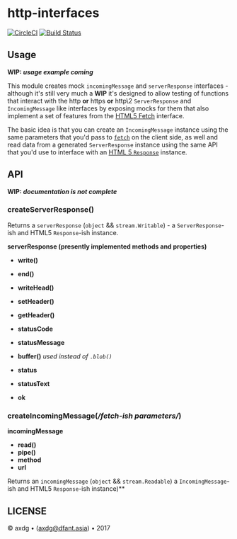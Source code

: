 # http-interfaces

[![CircleCI](https://circleci.com/gh/axdg/http-interfaces.svg?style=shield)](https://circleci.com/gh/axdg/http-interfaces) [![Build Status](https://semaphoreci.com/api/v1/axdg/http-interfaces/branches/master/shields_badge.svg)](https://semaphoreci.com/axdg/http-interfaces)

## Usage

**WIP: *usage example coming***

This module creates mock `incomingMessage` and `serverResponse` interfaces - although it's still very much a **WIP** it's designed to allow testing of functions that interact with  the http **or** https **or** http\2 `ServerResponse` and `IncomingMessage` like interfaces by exposing mocks for them that also implement a set of features from the [HTML5 Fetch](https://developer.mozilla.org/en-US/docs/Web/API/Fetch_API) interface.

The basic idea is that you can create an `IncomingMessage` instance using the same parameters that you'd pass to [`fetch`](https://developer.mozilla.org/en-US/docs/Web/API/GlobalFetch) on the client side, as well and read data from a generated `ServerResponse` instance using the same API that you'd use to interface with an [HTML 5 `Response`](https://developer.mozilla.org/en-US/docs/Web/API/Response) instance.

## API

**WIP: *documentation is not complete***

### createServerResponse()

Returns a `serverResponse` (`object` && `stream.Writable`) - a `ServerResponse`-ish and HTML5 `Response`-ish instance.

**serverResponse (presently implemented methods and properties)**

- **write()**
- **end()**
- **writeHead()**
- **setHeader()**
- **getHeader()**
- **statusCode**
- **statusMessage**

- **buffer()** *used instead of `.blob()`*
- **status**
- **statusText**
- **ok**

### createIncomingMessage(*/fetch-ish parameters/*)

**incomingMessage**

- **read()**
- **pipe()**
- **method**
- **url**

Returns an `incomingMessage` (`object` && `stream.Readable`) a `IncomingMessage`-ish and HTML5 `Response`-ish instance)**

## LICENSE

&copy; axdg &bull; ([axdg@dfant.asia](mailto:axdg@dfant.asia))  &bull; 2017
